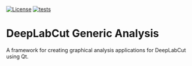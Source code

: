 [![License](https://img.shields.io/pypi/l/dlc-generic-analysis.svg?color=green)](https://github.com/SurgicalPhotonics/dlc-generic-analysis/raw/main/LICENSE)
[![tests](https://github.com/SurgicalPhotonics/dlc-generic-analysis/actions/workflows/test.yml/badge.svg)](https://github.com/SurgicalPhotonics/dlc-generic-analysis/actions/workflows/test.yml)

# DeepLabCut Generic Analysis

A framework for creating graphical analysis applications for DeepLabCut using Qt.